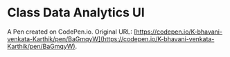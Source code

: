 # Class Data Analytics UI 

A Pen created on CodePen.io. Original URL: [https://codepen.io/K-bhavani-venkata-Karthik/pen/BaGmqyW](https://codepen.io/K-bhavani-venkata-Karthik/pen/BaGmqyW).

